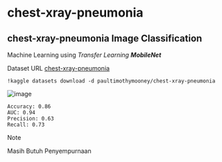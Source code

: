 # chest-xray-pneumonia
## chest-xray-pneumonia Image Classification

Machine Learning using _Transfer Learning **MobileNet**_

Dataset URL [chest-xray-pneumonia](https://www.kaggle.com/datasets/paultimothymooney/chest-xray-pneumonia)


```
!kaggle datasets download -d paultimothymooney/chest-xray-pneumonia
```

![image](https://github.com/Alanjamlu34/chest-xray-pneumonia/assets/142156489/37b58bdb-37a2-42a1-b868-4001c3b91c9a)
```
Accuracy: 0.86
AUC: 0.94
Precision: 0.63
Recall: 0.73
```
>[!Note]
>Masih Butuh Penyempurnaan
